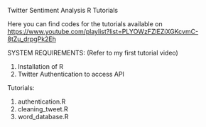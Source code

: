 Twitter Sentiment Analysis R Tutorials  
  
Here you can find codes for the tutorials available on https://www.youtube.com/playlist?list=PLYOWzFZlEZiXGKcvmC-8tZu_drpgPk2Eh  

SYSTEM REQUIREMENTS:  (Refer to my first tutorial video)  
  
1. Installation of R  
2. Twitter Authentication to access API    
  
Tutorials:  
1. authentication.R    
2. cleaning_tweet.R  
3. word_database.R  
